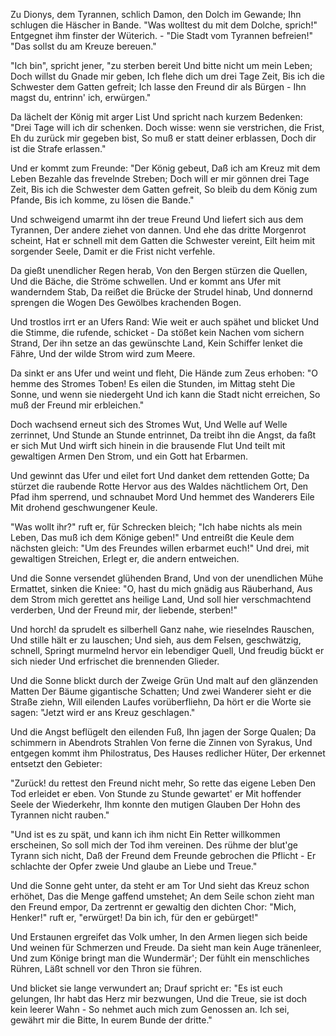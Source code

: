 Zu Dionys, dem Tyrannen, schlich
Damon, den Dolch im Gewande;
Ihn schlugen die Häscher in Bande.
"Was wolltest du mit dem Dolche, sprich!"
Entgegnet ihm finster der Wüterich. -
"Die Stadt vom Tyrannen befreien!"
"Das sollst du am Kreuze bereuen."

"Ich bin", spricht jener, "zu sterben bereit
Und bitte nicht um mein Leben;
Doch willst du Gnade mir geben,
Ich flehe dich um drei Tage Zeit,
Bis ich die Schwester dem Gatten gefreit;
Ich lasse den Freund dir als Bürgen -
Ihn magst du, entrinn' ich, erwürgen."

Da lächelt der König mit arger List
Und spricht nach kurzem Bedenken:
"Drei Tage will ich dir schenken.
Doch wisse: wenn sie verstrichen, die Frist,
Eh du zurück mir gegeben bist,
So muß er statt deiner erblassen,
Doch dir ist die Strafe erlassen."

Und er kommt zum Freunde: "Der König gebeut,
Daß ich am Kreuz mit dem Leben
Bezahle das frevelnde Streben;
Doch will er mir gönnen drei Tage Zeit,
Bis ich die Schwester dem Gatten gefreit,
So bleib du dem König zum Pfande,
Bis ich komme, zu lösen die Bande."

Und schweigend umarmt ihn der treue Freund
Und liefert sich aus dem Tyrannen,
Der andere ziehet von dannen.
Und ehe das dritte Morgenrot scheint,
Hat er schnell mit dem Gatten die Schwester vereint,
Eilt heim mit sorgender Seele,
Damit er die Frist nicht verfehle.

Da gießt unendlicher Regen herab,
Von den Bergen stürzen die Quellen,
Und die Bäche, die Ströme schwellen.
Und er kommt ans Ufer mit wanderndem Stab,
Da reißet die Brücke der Strudel hinab,
Und donnernd sprengen die Wogen
Des Gewölbes krachenden Bogen.

Und trostlos irrt er an Ufers Rand:
Wie weit er auch spähet und blicket
Und die Stimme, die rufende, schicket -
Da stößet kein Nachen vom sichern Strand,
Der ihn setze an das gewünschte Land,
Kein Schiffer lenket die Fähre,
Und der wilde Strom wird zum Meere.

Da sinkt er ans Ufer und weint und fleht,
Die Hände zum Zeus erhoben:
"O hemme des Stromes Toben!
Es eilen die Stunden, im Mittag steht
Die Sonne, und wenn sie niedergeht
Und ich kann die Stadt nicht erreichen,
So muß der Freund mir erbleichen."

Doch wachsend erneut sich des Stromes Wut,
Und Welle auf Welle zerrinnet,
Und Stunde an Stunde entrinnet,
Da treibt ihn die Angst, da faßt er sich Mut
Und wirft sich hinein in die brausende Flut
Und teilt mit gewaltigen Armen
Den Strom, und ein Gott hat Erbarmen.

Und gewinnt das Ufer und eilet fort
Und danket dem rettenden Gotte;
Da stürzet die raubende Rotte
Hervor aus des Waldes nächtlichem Ort,
Den Pfad ihm sperrend, und schnaubet Mord
Und hemmet des Wanderers Eile
Mit drohend geschwungener Keule.

"Was wollt ihr?" ruft er, für Schrecken bleich;
"Ich habe nichts als mein Leben,
Das muß ich dem Könige geben!"
Und entreißt die Keule dem nächsten gleich:
"Um des Freundes willen erbarmet euch!"
Und drei, mit gewaltigen Streichen,
Erlegt er, die andern entweichen.

Und die Sonne versendet glühenden Brand,
Und von der unendlichen Mühe
Ermattet, sinken die Kniee:
"O, hast du mich gnädig aus Räuberhand,
Aus dem Strom mich gerettet ans heilige Land,
Und soll hier verschmachtend verderben,
Und der Freund mir, der liebende, sterben!"

Und horch! da sprudelt es silberhell
Ganz nahe, wie rieselndes Rauschen,
Und stille hält er zu lauschen;
Und sieh, aus dem Felsen, geschwätzig, schnell,
Springt murmelnd hervor ein lebendiger Quell,
Und freudig bückt er sich nieder
Und erfrischet die brennenden Glieder.

Und die Sonne blickt durch der Zweige Grün
Und malt auf den glänzenden Matten
Der Bäume gigantische Schatten;
Und zwei Wanderer sieht er die Straße ziehn,
Will eilenden Laufes vorüberfliehn,
Da hört er die Worte sie sagen:
"Jetzt wird er ans Kreuz geschlagen."

Und die Angst beflügelt den eilenden Fuß,
Ihn jagen der Sorge Qualen;
Da schimmern in Abendrots Strahlen
Von ferne die Zinnen von Syrakus,
Und entgegen kommt ihm Philostratus,
Des Hauses redlicher Hüter,
Der erkennet entsetzt den Gebieter:

"Zurück! du rettest den Freund nicht mehr,
So rette das eigene Leben
Den Tod erleidet er eben.
Von Stunde zu Stunde gewartet' er
Mit hoffender Seele der Wiederkehr,
Ihm konnte den mutigen Glauben
Der Hohn des Tyrannen nicht rauben."

"Und ist es zu spät, und kann ich ihm nicht
Ein Retter willkommen erscheinen,
So soll mich der Tod ihm vereinen.
Des rühme der blut'ge Tyrann sich nicht,
Daß der Freund dem Freunde gebrochen die Pflicht -
Er schlachte der Opfer zweie
Und glaube an Liebe und Treue."

Und die Sonne geht unter, da steht er am Tor
Und sieht das Kreuz schon erhöhet,
Das die Menge gaffend umstehet;
An dem Seile schon zieht man den Freund empor,
Da zertrennt er gewaltig den dichten Chor:
"Mich, Henker!" ruft er, "erwürget!
Da bin ich, für den er gebürget!"

Und Erstaunen ergreifet das Volk umher,
In den Armen liegen sich beide
Und weinen für Schmerzen und Freude.
Da sieht man kein Auge tränenleer,
Und zum Könige bringt man die Wundermär';
Der fühlt ein menschliches Rühren,
Läßt schnell vor den Thron sie führen.

Und blicket sie lange verwundert an;
Drauf spricht er: "Es ist euch gelungen,
Ihr habt das Herz mir bezwungen,
Und die Treue, sie ist doch kein leerer Wahn -
So nehmet auch mich zum Genossen an.
Ich sei, gewährt mir die Bitte,
In eurem Bunde der dritte."